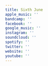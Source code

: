 ```yaml
---
title: Sixth June
apple_music: ''
bandcamp: ''
facebook: ''
google_music: ''
instagram: ''
soundcloud: ''
spotify: ''
twitter: ''
website: ''
youtube: ''
---
```

